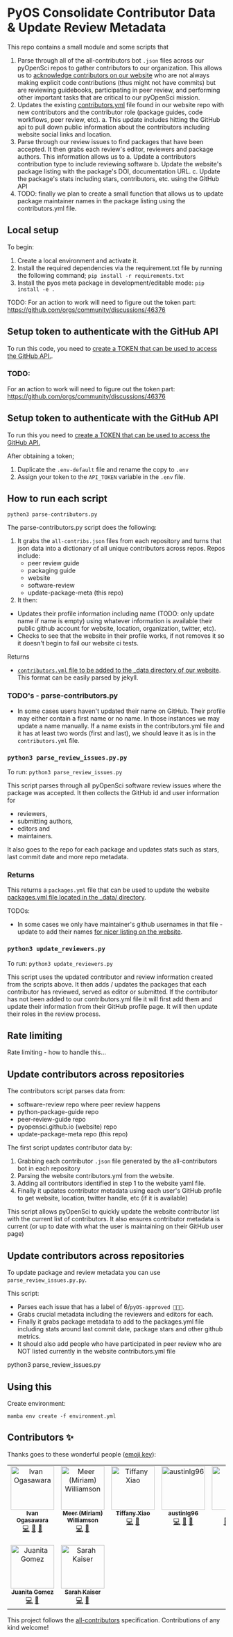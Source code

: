 # PyOS Consolidate Contributor Data & Update Review Metadata

This repo contains a small module and some scripts that

1. Parse through all of the all-contributors bot `.json` files across our pyOpenSci repos to gather contributors to our organization. This allows us to [acknowledge contributors on our website](https://www.pyopensci.org/our-community/#pyopensci-community-contributors) who are not always making explicit code contributions (thus might not have commits) but are reviewing guidebooks, participating in peer review, and performing other important tasks that are critical to our pyOpenSci mission.
2. Updates the existing [contributors.yml](https://github.com/pyOpenSci/pyopensci.github.io/blob/main/_data/contributors.yml) file found in our website repo with new contributors and the contributor role (package guides, code workflows, peer review, etc).
   a. This update includes hitting the GitHub api to pull down public information about the contributors including website social links and location.
3. Parse through our review issues to find packages that have been accepted. It then grabs each review's editor, reviewers and package authors. This information allows us to
   a. Update a contributors contribution type to include reviewing software
   b. Update the website's package listing with the package's DOI, documentation URL.
   c. Update the package's stats including stars, contributors, etc. using the GitHub API
4. TODO: finally we plan to create a small function that allows us to update package maintainer names in the package listing using the contributors.yml file.

## Local setup

To begin:

1. Create a local environment and activate it.
2. Install the required dependencies via the requirement.txt file by running the following command;
   `pip install -r requirements.txt`
3. Install the pyos meta package in development/editable mode:
   `pip install -e . `

TODO: For an action to work will need to figure out the token part: https://github.com/orgs/community/discussions/46376

## Setup token to authenticate with the GitHub API

To run this code, you need to [create a TOKEN that can be used to access the GitHub
API.](https://docs.github.com/en/rest/guides/getting-started-with-the-rest-api?apiVersion=2022-11-28#about-tokens).

### TODO:

For an action to work will need to figure out the token part: https://github.com/orgs/community/discussions/46376

## Setup token to authenticate with the GitHub API

To run this you need to [create a TOKEN that can be used to access the GitHub
API.](https://docs.github.com/en/rest/guides/getting-started-with-the-rest-api?apiVersion=2022-11-28#about-tokens)

After obtaining a token;

1. Duplicate the `.env-default` file and rename the copy to `.env`
2. Assign your token to the `API_TOKEN` variable in the `.env` file.

## How to run each script

`python3 parse-contributors.py`

The parse-contributors.py script does the following:

1. It grabs the `all-contribs.json` files from each repository and turns that json data into a dictionary of all unique contributors across repos. Repos include:
   - peer review guide
   - packaging guide
   - website
   - software-review
   - update-package-meta (this repo)
2. It then:

- Updates their profile information including name (TODO: only update name if
  name is empty) using whatever information is available their public github
  account for website, location, organization, twitter, etc).
- Checks to see that the website in their profile works, if not removes it so it doesn't begin to fail our website ci tests.

Returns

- [`contributors.yml` file to be added to the \_data directory of our website](https://github.com/pyOpenSci/pyopensci.github.io/blob/main/_data/contributors.yml). This format can be easily parsed by jekyll.

### TODO's - parse-contributors.py

- In some cases users haven't updated their name on GitHub. Their profile may either contain a first name or no name. In those instances we may update a name manually. If a
  name exists in the contributors.yml file and it has at least two words (first and last), we should leave it as is in the `contributors.yml` file.

### `python3 parse_review_issues.py.py`

To run:
`python3 parse_review_issues.py`

This script parses through all pyOpenSci software review issues where the package was accepted. It then collects the
GitHub id and user information for

- reviewers,
- submitting authors,
- editors and
- maintainers.

It also goes to the repo for each package and updates stats
such as stars, last commit date and more repo metadata.

### Returns

This returns a `packages.yml` file that can be used to update
the website [packages.yml file located in the \_data/ directory](https://github.com/pyOpenSci/pyopensci.github.io/blob/main/_data/packages.yml).

TODOs:

- In some cases we only have maintainer's github usernames in that file - update to add their names [for nicer listing on the website](https://www.pyopensci.org/python-packages.html).

### `python3 update_reviewers.py`

To run:
`python3 update_reviewers.py`

This script uses the updated contributor and review information
created from the scripts above. It then adds / updates the packages that
each contributor has reviewed, served as editor or submitted. If the contributor has not been added to our contributors.yml file it will first add them and update their information from their GitHub profile page. It will then update their roles in the review process.

## Rate limiting

Rate limiting - how to handle this...

## Update contributors across repositories

The contributors script parses data from:

- software-review repo where peer review happens
- python-package-guide repo
- peer-review-guide repo
- pyopensci.github.io (website) repo
- update-package-meta repo (this repo)

The first script updates contributor data by:

1. Grabbing each contributor `.json` file generated by the all-contributors bot in each repository
2. Parsing the website contributors.yml from the website.
3. Adding all contributors identified in step 1 to the website yaml file.
4. Finally it updates contributor metadata using each user's GitHub profile to get website, location, twitter handle, etc (if it is available)

This script allows pyOpenSci to quickly update the website contributor list with the current list of contributors. It also ensures contributor metadata is current (or up to date with what the user is maintaining on their GitHub user page)

## Update contributors across repositories

To update package and review metadata you can
use `parse_review_issues.py.py`.

This script:

- Parses each issue that has a label of 6/`pyOS-approved 🚀🚀🚀`.
- Grabs crucial metadata including the reviewers and editors for each.
- Finally it grabs package metadata to add to the packages.yml file including stats around last commit date, package stars and other github metrics.
- It should also add people who have participated in peer review who are NOT listed currently in the website contributors.yml file

python3 parse_review_issues.py

## Using this

Create environment:

`mamba env create -f environment.yml`

## Contributors ✨

Thanks goes to these wonderful people ([emoji key](https://allcontributors.org/docs/en/emoji-key)):

<!-- ALL-CONTRIBUTORS-LIST:START - Do not remove or modify this section -->
<!-- prettier-ignore-start -->
<!-- markdownlint-disable -->
<table>
  <tbody>
    <tr>
      <td align="center" valign="top" width="14.28%"><a href="https://github.com/xmnlab"><img src="https://avatars.githubusercontent.com/u/5209757?v=4?s=100" width="100px;" alt="Ivan Ogasawara"/><br /><sub><b>Ivan Ogasawara</b></sub></a><br /><a href="https://github.com/pyOpenSci/update-web-metadata/commits?author=xmnlab" title="Code">💻</a> <a href="https://github.com/pyOpenSci/update-web-metadata/pulls?q=is%3Apr+reviewed-by%3Axmnlab" title="Reviewed Pull Requests">👀</a> <a href="#design-xmnlab" title="Design">🎨</a></td>
      <td align="center" valign="top" width="14.28%"><a href="https://github.com/meerkatters"><img src="https://avatars.githubusercontent.com/u/50787305?v=4?s=100" width="100px;" alt="Meer (Miriam) Williamson"/><br /><sub><b>Meer (Miriam) Williamson</b></sub></a><br /><a href="https://github.com/pyOpenSci/update-web-metadata/commits?author=meerkatters" title="Code">💻</a> <a href="https://github.com/pyOpenSci/update-web-metadata/pulls?q=is%3Apr+reviewed-by%3Ameerkatters" title="Reviewed Pull Requests">👀</a></td>
      <td align="center" valign="top" width="14.28%"><a href="https://tiffanyxiao.com/"><img src="https://avatars.githubusercontent.com/u/13580331?v=4?s=100" width="100px;" alt="Tiffany Xiao"/><br /><sub><b>Tiffany Xiao</b></sub></a><br /><a href="https://github.com/pyOpenSci/update-web-metadata/commits?author=tiffanyxiao" title="Code">💻</a> <a href="https://github.com/pyOpenSci/update-web-metadata/pulls?q=is%3Apr+reviewed-by%3Atiffanyxiao" title="Reviewed Pull Requests">👀</a></td>
      <td align="center" valign="top" width="14.28%"><a href="https://github.com/austinlg96"><img src="https://avatars.githubusercontent.com/u/19922895?v=4?s=100" width="100px;" alt="austinlg96"/><br /><sub><b>austinlg96</b></sub></a><br /><a href="https://github.com/pyOpenSci/update-web-metadata/commits?author=austinlg96" title="Code">💻</a> <a href="https://github.com/pyOpenSci/update-web-metadata/pulls?q=is%3Apr+reviewed-by%3Aaustinlg96" title="Reviewed Pull Requests">👀</a> <a href="#design-austinlg96" title="Design">🎨</a></td>
      <td align="center" valign="top" width="14.28%"><a href="https://github.com/paajake"><img src="https://avatars.githubusercontent.com/u/12656820?v=4?s=100" width="100px;" alt="JAKE"/><br /><sub><b>JAKE</b></sub></a><br /><a href="https://github.com/pyOpenSci/update-web-metadata/pulls?q=is%3Apr+reviewed-by%3Apaajake" title="Reviewed Pull Requests">👀</a> <a href="https://github.com/pyOpenSci/update-web-metadata/commits?author=paajake" title="Code">💻</a> <a href="#design-paajake" title="Design">🎨</a></td>
      <td align="center" valign="top" width="14.28%"><a href="https://luizirber.org"><img src="https://avatars.githubusercontent.com/u/6642?v=4?s=100" width="100px;" alt="Luiz Irber"/><br /><sub><b>Luiz Irber</b></sub></a><br /><a href="https://github.com/pyOpenSci/update-web-metadata/commits?author=luizirber" title="Code">💻</a> <a href="https://github.com/pyOpenSci/update-web-metadata/pulls?q=is%3Apr+reviewed-by%3Aluizirber" title="Reviewed Pull Requests">👀</a></td>
      <td align="center" valign="top" width="14.28%"><a href="https://github.com/bbulpett"><img src="https://avatars.githubusercontent.com/u/6424805?v=4?s=100" width="100px;" alt="Barnabas Bulpett (He/Him)"/><br /><sub><b>Barnabas Bulpett (He/Him)</b></sub></a><br /><a href="https://github.com/pyOpenSci/update-web-metadata/commits?author=bbulpett" title="Code">💻</a> <a href="https://github.com/pyOpenSci/update-web-metadata/pulls?q=is%3Apr+reviewed-by%3Abbulpett" title="Reviewed Pull Requests">👀</a></td>
    </tr>
    <tr>
      <td align="center" valign="top" width="14.28%"><a href="https://github.com/juanis2112"><img src="https://avatars.githubusercontent.com/u/18587879?v=4?s=100" width="100px;" alt="Juanita Gomez"/><br /><sub><b>Juanita Gomez</b></sub></a><br /><a href="https://github.com/pyOpenSci/update-web-metadata/commits?author=juanis2112" title="Code">💻</a> <a href="https://github.com/pyOpenSci/update-web-metadata/pulls?q=is%3Apr+reviewed-by%3Ajuanis2112" title="Reviewed Pull Requests">👀</a></td>
      <td align="center" valign="top" width="14.28%"><a href="https://www.sckaiser.com"><img src="https://avatars.githubusercontent.com/u/6486256?v=4?s=100" width="100px;" alt="Sarah Kaiser"/><br /><sub><b>Sarah Kaiser</b></sub></a><br /><a href="https://github.com/pyOpenSci/update-web-metadata/commits?author=crazy4pi314" title="Code">💻</a> <a href="https://github.com/pyOpenSci/update-web-metadata/pulls?q=is%3Apr+reviewed-by%3Acrazy4pi314" title="Reviewed Pull Requests">👀</a></td>
    </tr>
  </tbody>
</table>

<!-- markdownlint-restore -->
<!-- prettier-ignore-end -->

<!-- ALL-CONTRIBUTORS-LIST:END -->

This project follows the [all-contributors](https://github.com/all-contributors/all-contributors) specification. Contributions of any kind welcome!
